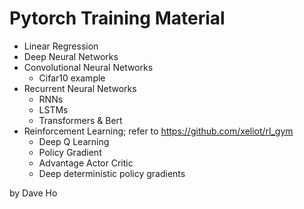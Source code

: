 # Pytorch Training Material

- Linear Regression
- Deep Neural Networks
- Convolutional Neural Networks
  - Cifar10 example
- Recurrent Neural Networks
  - RNNs
  - LSTMs
  - Transformers & Bert
- Reinforcement Learning; refer to https://github.com/xeliot/rl_gym
  - Deep Q Learning
  - Policy Gradient
  - Advantage Actor Critic
  - Deep deterministic policy gradients

by 
Dave Ho
